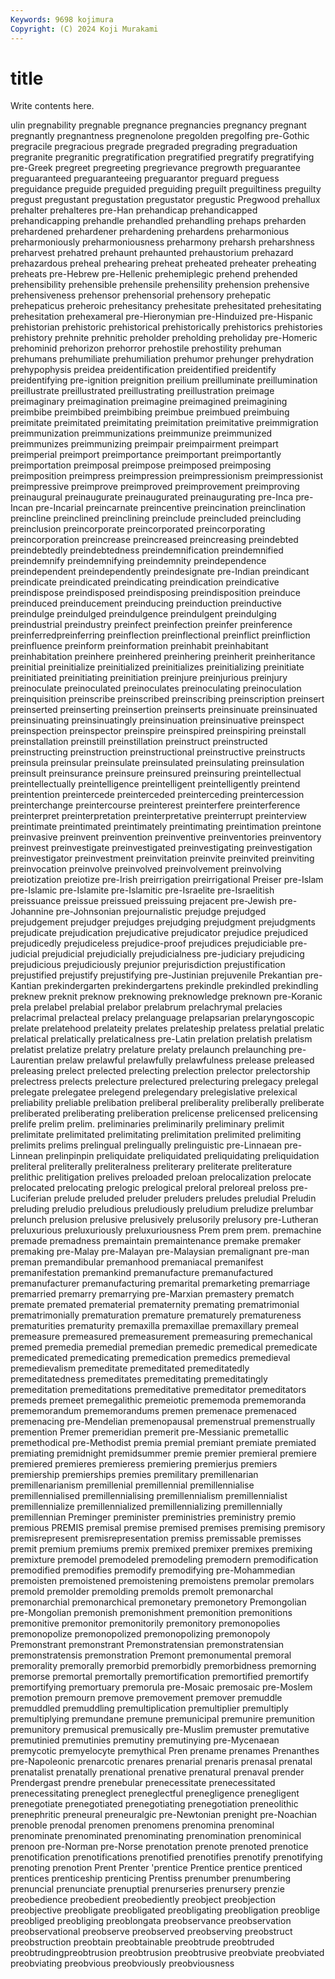 ```yaml
---
Keywords: 9698 kojimura
Copyright: (C) 2024 Koji Murakami
---
```


# title

Write contents here.



ulin pregnability
pregnable pregnance pregnancies pregnancy pregnant pregnantly pregnantness pregnenolone pregolden pregolfing
pre-Gothic pregracile pregracious pregrade pregraded pregrading pregraduation pregranite pregranitic pregratification
pregratified pregratify pregratifying pre-Greek pregreet pregreeting pregrievance pregrowth preguarantee preguaranteed
preguaranteeing preguarantor preguard preguess preguidance preguide preguided preguiding preguilt preguiltiness
preguilty pregust pregustant pregustation pregustator pregustic Pregwood prehallux prehalter prehalteres
pre-Han prehandicap prehandicapped prehandicapping prehandle prehandled prehandling prehaps preharden prehardened
prehardener prehardening prehardens preharmonious preharmoniously preharmoniousness preharmony preharsh preharshness preharvest
prehatred prehaunt prehaunted prehaustorium prehazard prehazardous preheal prehearing preheat preheated
preheater preheating preheats pre-Hebrew pre-Hellenic prehemiplegic prehend prehended prehensibility prehensible
prehensile prehensility prehension prehensive prehensiveness prehensor prehensorial prehensory prehepatic prehepaticus
preheroic prehesitancy prehesitate prehesitated prehesitating prehesitation prehexameral pre-Hieronymian pre-Hinduized pre-Hispanic
prehistorian prehistoric prehistorical prehistorically prehistorics prehistories prehistory prehnite prehnitic preholder
preholding preholiday pre-Homeric prehominid prehorizon prehorror prehostile prehostility prehuman prehumans
prehumiliate prehumiliation prehumor prehunger prehydration prehypophysis preidea preidentification preidentified preidentify
preidentifying pre-ignition preignition preilium preilluminate preillumination preillustrate preillustrated preillustrating preillustration
preimage preimaginary preimagination preimagine preimagined preimagining preimbibe preimbibed preimbibing preimbue
preimbued preimbuing preimitate preimitated preimitating preimitation preimitative preimmigration preimmunization preimmunizations
preimmunize preimmunized preimmunizes preimmunizing preimpair preimpairment preimpart preimperial preimport preimportance
preimportant preimportantly preimportation preimposal preimpose preimposed preimposing preimposition preimpress preimpression
preimpressionism preimpressionist preimpressive preimprove preimproved preimprovement preimproving preinaugural preinaugurate preinaugurated
preinaugurating pre-Inca pre-Incan pre-Incarial preincarnate preincentive preincination preinclination preincline preinclined
preinclining preinclude preincluded preincluding preinclusion preincorporate preincorporated preincorporating preincorporation preincrease
preincreased preincreasing preindebted preindebtedly preindebtedness preindemnification preindemnified preindemnify preindemnifying preindemnity
preindependence preindependent preindependently preindesignate pre-Indian preindicant preindicate preindicated preindicating preindication
preindicative preindispose preindisposed preindisposing preindisposition preinduce preinduced preinducement preinducing preinduction
preinductive preindulge preindulged preindulgence preindulgent preindulging preindustrial preindustry preinfect preinfection
preinfer preinference preinferredpreinferring preinflection preinflectional preinflict preinfliction preinfluence preinform preinformation
preinhabit preinhabitant preinhabitation preinhere preinhered preinhering preinherit preinheritance preinitial preinitialize
preinitialized preinitializes preinitializing preinitiate preinitiated preinitiating preinitiation preinjure preinjurious preinjury
preinoculate preinoculated preinoculates preinoculating preinoculation preinquisition preinscribe preinscribed preinscribing preinscription
preinsert preinserted preinserting preinsertion preinserts preinsinuate preinsinuated preinsinuating preinsinuatingly preinsinuation
preinsinuative preinspect preinspection preinspector preinspire preinspired preinspiring preinstall preinstallation preinstill
preinstillation preinstruct preinstructed preinstructing preinstruction preinstructional preinstructive preinstructs preinsula preinsular
preinsulate preinsulated preinsulating preinsulation preinsult preinsurance preinsure preinsured preinsuring preintellectual
preintellectually preintelligence preintelligent preintelligently preintend preintention preintercede preinterceded preinterceding preintercession
preinterchange preintercourse preinterest preinterfere preinterference preinterpret preinterpretation preinterpretative preinterrupt preinterview
preintimate preintimated preintimately preintimating preintimation preintone preinvasive preinvent preinvention preinventive
preinventories preinventory preinvest preinvestigate preinvestigated preinvestigating preinvestigation preinvestigator preinvestment preinvitation
preinvite preinvited preinviting preinvocation preinvolve preinvolved preinvolvement preinvolving preiotization preiotize
pre-Irish preirrigation preirrigational Preiser pre-Islam pre-Islamic pre-Islamite pre-Islamitic pre-Israelite pre-Israelitish
preissuance preissue preissued preissuing prejacent pre-Jewish pre-Johannine pre-Johnsonian prejournalistic prejudge
prejudged prejudgement prejudger prejudges prejudging prejudgment prejudgments prejudicate prejudication prejudicative
prejudicator prejudice prejudiced prejudicedly prejudiceless prejudice-proof prejudices prejudiciable pre-judicial prejudicial
prejudicially prejudicialness pre-judiciary prejudicing prejudicious prejudiciously prejunior prejurisdiction prejustification prejustified
prejustify prejustifying pre-Justinian prejuvenile Prekantian pre-Kantian prekindergarten prekindergartens prekindle prekindled
prekindling preknew preknit preknow preknowing preknowledge preknown pre-Koranic prela prelabel
prelabial prelabor prelabrum prelachrymal prelacies prelacrimal prelacteal prelacy prelanguage prelapsarian
prelaryngoscopic prelate prelatehood prelateity prelates prelateship prelatess prelatial prelatic prelatical
prelatically prelaticalness pre-Latin prelation prelatish prelatism prelatist prelatize prelatry prelature
prelaty prelaunch prelaunching pre-Laurentian prelaw prelawful prelawfully prelawfulness prelease preleased
preleasing prelect prelected prelecting prelection prelector prelectorship prelectress prelects prelecture
prelectured prelecturing prelegacy prelegal prelegate prelegatee prelegend prelegendary prelegislative prelexical
preliability preliable prelibation preliberal preliberality preliberally preliberate preliberated preliberating preliberation
prelicense prelicensed prelicensing prelife prelim prelim. preliminaries preliminarily preliminary prelimit
prelimitate prelimitated prelimitating prelimitation prelimited prelimiting prelimits prelims prelingual prelingually
prelinguistic pre-Linnaean pre-Linnean prelinpinpin preliquidate preliquidated preliquidating preliquidation preliteral preliterally
preliteralness preliterary preliterate preliterature prelithic prelitigation prelives preloaded preloan prelocalization
prelocate prelocated prelocating prelogic prelogical preloral preloreal preloss pre-Luciferian prelude
preluded preluder preluders preludes preludial Preludin preluding preludio preludious preludiously
preludium preludize prelumbar prelunch prelusion prelusive prelusively prelusorily prelusory pre-Lutheran
preluxurious preluxuriously preluxuriousness Prem prem prem. premachine premade premadness premaintain
premaintenance premake premaker premaking pre-Malay pre-Malayan pre-Malaysian premalignant pre-man preman
premandibular premanhood premaniacal premanifest premanifestation premankind premanufacture premanufactured premanufacturer premanufacturing
premarital premarketing premarriage premarried premarry premarrying pre-Marxian premastery prematch premate
premated prematerial prematernity premating prematrimonial prematrimonially prematuration premature prematurely prematureness
prematurities prematurity premaxilla premaxillae premaxillary premeal premeasure premeasured premeasurement premeasuring
premechanical premed premedia premedial premedian premedic premedical premedicate premedicated premedicating
premedication premedics premedieval premedievalism premeditate premeditated premeditatedly premeditatedness premeditates premeditating
premeditatingly premeditation premeditations premeditative premeditator premeditators premeds premeet premegalithic premeiotic
prememoda prememoranda prememorandum prememorandums premen premenace premenaced premenacing pre-Mendelian premenopausal
premenstrual premenstrually premention Premer premeridian premerit pre-Messianic premetallic premethodical pre-Methodist
premia premial premiant premiate premiated premiating premidnight premidsummer premie premier
premieral premiere premiered premieres premieress premiering premierjus premiers premiership premierships
premies premilitary premillenarian premillenarianism premillenial premillennial premillennialise premillennialised premillennialising premillennialism
premillennialist premillennialize premillennialized premillennializing premillennially premillennian Preminger preminister preministries preministry
premio premious PREMIS premisal premise premised premises premising premisory premisrepresent
premisrepresentation premiss premissable premisses premit premium premiums premix premixed premixer
premixes premixing premixture premodel premodeled premodeling premodern premodification premodified premodifies
premodify premodifying pre-Mohammedian premoisten premoistened premoistening premoistens premolar premolars premold
premolder premolding premolds premolt premonarchal premonarchial premonarchical premonetary premonetory Premongolian
pre-Mongolian premonish premonishment premonition premonitions premonitive premonitor premonitorily premonitory premonopolies
premonopolize premonopolized premonopolizing premonopoly Premonstrant premonstrant Premonstratensian premonstratensian premonstratensis premonstration
Premont premonumental premoral premorality premorally premorbid premorbidly premorbidness premorning premorse
premortal premortally premortification premortified premortify premortifying premortuary premorula pre-Mosaic premosaic
pre-Moslem premotion premourn premove premovement premover premuddle premuddled premuddling premultiplication
premultiplier premultiply premultiplying premundane premune premunicipal premunire premunition premunitory premusical
premusically pre-Muslim premuster premutative premutinied premutinies premutiny premutinying pre-Mycenaean premycotic
premyelocyte premythical Pren prename prenames Prenanthes pre-Napoleonic prenarcotic prenares prenarial
prenaris prenasal prenatal prenatalist prenatally prenational prenative prenatural prenaval prender
Prendergast prendre prenebular prenecessitate prenecessitated prenecessitating preneglect preneglectful prenegligence prenegligent
prenegotiate prenegotiated prenegotiating prenegotiation preneolithic prenephritic preneural preneuralgic pre-Newtonian prenight
pre-Noachian prenoble prenodal prenomen prenomens prenomina prenominal prenominate prenominated prenominating
prenomination prenominical prenoon pre-Norman pre-Norse prenotation prenote prenoted prenotice prenotification
prenotifications prenotified prenotifies prenotify prenotifying prenoting prenotion Prent Prenter 'prentice
Prentice prentice prenticed prentices prenticeship prenticing Prentiss prenumber prenumbering prenuncial
prenunciate prenuptial prenurseries prenursery prenzie preobedience preobedient preobediently preobject preobjection
preobjective preobligate preobligated preobligating preobligation preoblige preobliged preobliging preoblongata preobservance
preobservation preobservational preobserve preobserved preobserving preobstruct preobstruction preobtain preobtainable preobtrude
preobtruded preobtrudingpreobtrusion preobtrusion preobtrusive preobviate preobviated preobviating preobvious preobviously preobviousness
